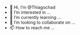 - 👋 Hi, I’m @Thiagochad
- 👀 I’m interested in ...
- 🌱 I’m currently learning ...
- 💞️ I’m looking to collaborate on ...
- 📫 How to reach me ...

<!---
Thiagochad/Thiagochad is a ✨ special ✨ repository because its `README.md` (this file) appears on your GitHub profile.
You can click the Preview link to take a look at your changes.
--->
